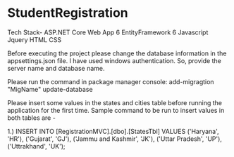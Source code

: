 # StudentRegistration

Tech Stack-
ASP.NET Core Web App 6
EntityFramework 6
Javascript
Jquery
HTML
CSS

Before executing the project please change the database information in the appsettings.json file. I have used windows authentication. So, provide the server name and database name.

Please run the command in package manager console:
 add-migragtion "MigName"
 update-database

Please insert some values in the states and cities table before running the application for the first time.
Sample command to be run to insert values in both tables are -

1.) INSERT INTO [RegistrationMVC].[dbo].[StatesTbl] VALUES
  ('Haryana', 'HR'),
  ('Gujarat', 'GJ'),
  ('Jammu and Kashmir', 'JK'),
  ('Uttar Pradesh', 'UP'),
  ('Uttrakhand', 'UK');
